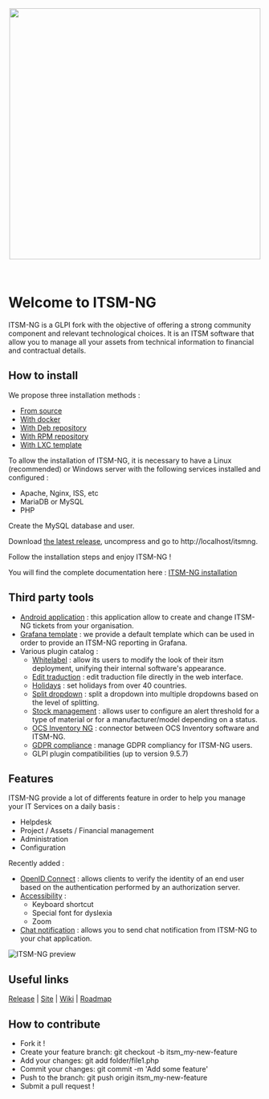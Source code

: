 
<div align="center">
<img src="https://www.itsm-ng.org/pics/itsmng-logo.png" style="width: 500px; margin-bottom: 30px;"/>
</div>

# Welcome to ITSM-NG

ITSM-NG is a GLPI fork with the objective of offering a strong community component and relevant technological choices. It is an ITSM software that allow you to manage all your assets from technical information to financial and contractual details.

## How to install

We propose three installation methods :

* [From source](https://wiki.itsm-ng.org/en/Installation/Classique)
* [With docker](https://wiki.itsm-ng.org/en/Installation/Docker)
* [With Deb repository](https://wiki.itsm-ng.org/fr/Installation/DEB)
* [With RPM repository](https://wiki.itsm-ng.org/fr/Installation/RPM)
* [With LXC template](https://wiki.itsm-ng.org/en/Installation/LXC)

To allow the installation of ITSM-NG, it is necessary to have a Linux (recommended) or Windows server with the following services installed and configured :

* Apache, Nginx, ISS, etc 
* MariaDB or MySQL
* PHP

Create the MySQL database and user.

Download [the latest release](https://github.com/itsmng/itsm-ng/releases), uncompress and go to http://localhost/itsmng.

Follow the installation steps and enjoy ITSM-NG !

You will find the complete documentation here : [ITSM-NG installation](https://wiki.itsm-ng.org/en/Installation/Classique/)

## Third party tools

* [Android application](https://github.com/itsmng/tech-android-app/releases) : this application allow to create and change ITSM-NG tickets from your organisation.
* [Grafana template](https://github.com/itsmng/grafana-template) : we provide a default template which can be used in order to provide an ITSM-NG reporting in Grafana.
* Various plugin catalog :
    * [Whitelabel](https://github.com/itsmng/whitelabel/releases) : allow its users to modify the look of their itsm deployment, unifying their internal software's appearance.
    * [Edit traduction](https://github.com/itsmng/edittraduction/releases) : edit traduction file directly in the web interface.
    * [Holidays](https://github.com/itsmng/holidays/releases) : set holidays from over 40 countries.
    * [Split dropdown](https://github.com/itsmng/splitdropdown/releases) : split a dropdown into multiple dropdowns based on the level of splitting.
    * [Stock management](https://github.com/itsmng/stockmanagement/releases) : allows user to configure an alert threshold for a type of material or for a manufacturer/model depending on a status.
    * [OCS Inventory NG](https://github.com/itsmng/ocsinventoryng/releases) : connector between OCS Inventory software and ITSM-NG.
    * [GDPR compliance](https://github.com/itsmng/gdprcompliance/releases) : manage GDPR compliancy for ITSM-NG users.
    * GLPI plugin compatibilities (up to version 9.5.7)

## Features

ITSM-NG provide a lot of differents feature in order to help you manage your IT Services on a daily basis :

* Helpdesk
* Project / Assets / Financial management
* Administration
* Configuration

Recently added :

* [OpenID Connect](https://wiki.itsm-ng.org/en/Features/oidc) : allows clients to verify the identity of an end user based on the authentication performed by an authorization server.
* [Accessibility](https://wiki.itsm-ng.org/en/Features/accessibility) : 
    * Keyboard shortcut
    * Special font for dyslexia
    * Zoom
* [Chat notification](https://wiki.itsm-ng.org/en/Features/chat-notification) : allows you to send chat notification from ITSM-NG to your chat application.

![ITSM-NG preview](https://www.itsm-ng.org/pics/itsmng-preview.png)

## Useful links

[Release](https://github.com/itsmng/itsm-ng/releases) | [Site](https://www.itsm-ng.com/) | [Wiki](https://wiki.itsm-ng.org/) | [Roadmap](https://github.com/orgs/itsmng/projects/1)

## How to contribute

* Fork it !
* Create your feature branch: git checkout -b itsm_my-new-feature
* Add your changes: git add folder/file1.php
* Commit your changes: git commit -m 'Add some feature'
* Push to the branch: git push origin itsm_my-new-feature
* Submit a pull request !
